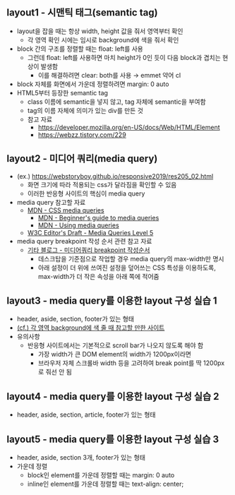 ## layout1 - 시맨틱 태그(semantic tag)
- layout을 잡을 때는 항상 width, height 값을 줘서 영역부터 확인
  - 각 영역 확인 시에는 임시로 background에 색을 줘서 확인
- block 간의 구조를 정렬할 때는 float: left를 사용
  - 그런데 float: left를 사용하면 마치 height가 0인 듯이 다음 block과 겹치는 현상이 발생함
    - 이를 해결하려면 clear: both를 사용 → emmet 약어 cl
- block 자체를 화면에서 가운데 정렬하려면 margin: 0 auto
- HTML5부터 등장한 semantic tag
  - class 이름에 semantic을 넣지 않고, tag 자체에 semantic을 부여함
  - tag의 이름 자체에 의미가 있는 div를 만든 것
  - 참고 자료
    - https://developer.mozilla.org/en-US/docs/Web/HTML/Element
    - https://webzz.tistory.com/229

## layout2 - 미디어 쿼리(media query)
- (ex.) https://webstoryboy.github.io/responsive2019/res205_02.html
  - 화면 크기에 따라 적용되는 css가 달라짐을 확인할 수 있음
  - 이러한 반응형 사이트의 핵심이 media query
- media query 참고할 자료
  - [MDN - CSS media queries](https://developer.mozilla.org/en-US/docs/Web/CSS/CSS_media_queries)
    - [MDN - Beginner's guide to media queries](https://developer.mozilla.org/en-US/docs/Learn/CSS/CSS_layout/Media_queries)
    - [MDN - Using media queries](https://developer.mozilla.org/en-US/docs/Web/CSS/CSS_media_queries/Using_media_queries)
  - [W3C Editor's Draft - Media Queries Level 5](https://drafts.csswg.org/mediaqueries-5/#typedef-media-feature)
- media query breakpoint 작성 순서 관련 참고 자료
  - [기타 블로그 - 미디어쿼리 breakpoint 작성순서](https://usingu.co.kr/frontend/css/%EB%AF%B8%EB%94%94%EC%96%B4%EC%BF%BC%EB%A6%AC-breakpoint-%EC%9E%91%EC%84%B1%EC%88%9C%EC%84%9C/)
    - 데스크탑을 기준점으로 작업할 경우 media query의 max-width만 명시
    - 아래 설정이 더 위에 쓰여진 설정을 덮어쓰는 CSS 특성을 이용하도록, max-width가 더 작은 속성을 아래 쪽에 적어줌

## layout3 - media query를 이용한 layout 구성 실습 1
- header, aside, section, footer가 있는 형태
- [(cf.) 각 영역 background에 색 줄 때 참고할 만한 사이트](https://materializecss.com/color.html)
- 유의사항
  - 반응형 사이트에서는 기본적으로 scroll bar가 나오지 않도록 해야 함
    - 가장 width가 큰 DOM element의 width가 1200px이라면
    - 브라우저 자체 스크롤바 width 등을 고려하여 break point를 딱 1200px로 줘선 안 됨

## layout4 - media query를 이용한 layout 구성 실습 2
- header, aside, section, article, footer가 있는 형태

## layout5 - media query를 이용한 layout 구성 실습 3
- header, aside, section 3개, footer가 있는 형태
- 가운데 정렬
  - block인 element를 가운데 정렬할 때는 margin: 0 auto
  - inline인 element를 가운데 정렬할 때는 text-align: center;
